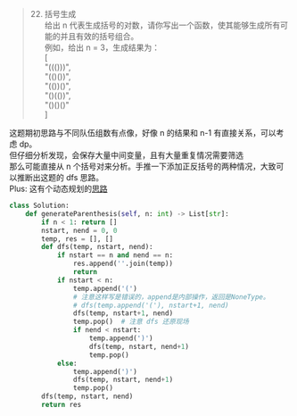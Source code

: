 > 22. 括号生成  
给出 n 代表生成括号的对数，请你写出一个函数，使其能够生成所有可能的并且有效的括号组合。  
例如，给出 n = 3，生成结果为：  
[  
  "((()))",  
  "(()())",  
  "(())()",  
  "()(())",  
  "()()()"  
]

这题期初思路与不同队伍组数有点像，好像 n 的结果和 n-1 有直接关系，可以考虑 dp。  
但仔细分析发现，会保存大量中间变量，且有大量重复情况需要筛选  
那么可能直接从 n 个括号对来分析。手推一下添加正反括号的两种情况，大致可以推断出这题的 dfs 思路。  
Plus: 这有个动态规划的[思路](https://leetcode-cn.com/problems/generate-parentheses/solution/zui-jian-dan-yi-dong-de-dong-tai-gui-hua-bu-lun-da/)

```Python
class Solution:
    def generateParenthesis(self, n: int) -> List[str]:
        if n < 1: return []
        nstart, nend = 0, 0
        temp, res = [], []
        def dfs(temp, nstart, nend):
            if nstart == n and nend == n:
                res.append(''.join(temp))
                return
            if nstart < n:
                temp.append('(')
                # 注意这样写是错误的，append是内部操作，返回是NoneType。
                # dfs(temp.append('('), nstart+1, nend)
                dfs(temp, nstart+1, nend)
                temp.pop()  # 注意 dfs 还原现场
                if nend < nstart:
                    temp.append(')')
                    dfs(temp, nstart, nend+1)
                    temp.pop()
            else:
                temp.append(')')
                dfs(temp, nstart, nend+1)
                temp.pop()
        dfs(temp, nstart, nend)
        return res
```